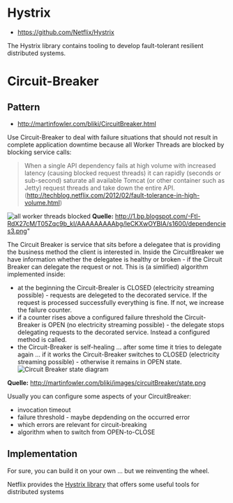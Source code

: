 # Hystrix
* https://github.com/Netflix/Hystrix

The Hystrix library contains tooling to develop fault-tolerant resilient distributed systems.
# Circuit-Breaker
## Pattern
* http://martinfowler.com/bliki/CircuitBreaker.html

Use Circuit-Breaker to deal with failure situations that should not result in complete application downtime because all Worker Threads are blocked by blocking service calls:

> When a single API dependency fails at high volume with increased latency (causing blocked request threads) it can rapidly (seconds or sub-second) saturate all available Tomcat (or other container such as Jetty) request threads and take down the entire API. (http://techblog.netflix.com/2012/02/fault-tolerance-in-high-volume.html)

![all worker threads blocked](http://1.bp.blogspot.com/-Ftl-RdX27cM/T05Zqc9b_kI/AAAAAAAAAbg/leCKXwOYBIA/s1600/dependencies3.png) 
**Quelle:** http://1.bp.blogspot.com/-Ftl-RdX27cM/T05Zqc9b_kI/AAAAAAAAAbg/leCKXwOYBIA/s1600/dependencies3.png"

The Circuit Breaker is service that sits before a delegatee that is providing the business method the client is interested in. Inside the CircuitBreaker we have information whether the delegatee is healthy or broken - if the Circuit Breaker can delegate the request or not. This is (a simlified) algorithm implemented inside:
* at the beginning the Circuit-Brealer is CLOSED (electricity streaming possible) - requests are delegeted to the decorated service. If the request is processed successfully everything is fine. If not, we increase the failure counter. 
* if a counter rises above a configured failure threshold the Circuit-Breaker is OPEN (no electricity streaming possible) - the delegate stops delegating requests to the decorated service. Instead a configured method is called.
* the Circuit-Breaker is self-healing ... after some time it tries to delegate again ... if it works the Circuit-Breaker switches to CLOSED (electricity streaming possible) - otherwise it remains in OPEN state.
![Circuit Breaker state diagram](http://martinfowler.com/bliki/images/circuitBreaker/state.png)

**Quelle:** http://martinfowler.com/bliki/images/circuitBreaker/state.png

Usually you can configure some aspects of your CircuitBreaker:

* invocation timeout
* failure threshold - maybe depdending on the occurred error
* which errors are relevant for circuit-breaking
* algorithm when to switch from OPEN-to-CLOSE

## Implementation
For sure, you can build it on your own ... but we reinventing the wheel.

Netflix provides the [Hystrix library](https://github.com/Netflix/Hystrix/wiki/How-it-Works) that offers some useful tools for distributed systems

